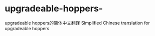 # upgradeable-hoppers-
upgradeable hoppers的简体中文翻译  Simplified Chinese translation for upgradeable hoppers
